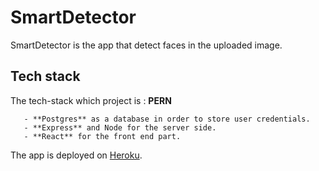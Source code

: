 # SmartDetector
SmartDetector is the app that detect faces in the uploaded image.

## Tech stack 

The tech-stack which project is : **PERN**

       - **Postgres** as a database in order to store user credentials.
       - **Express** and Node for the server side.
       - **React** for the front end part.
       
The app is deployed on [Heroku](https://facedetectionap.herokuapp.com/).
